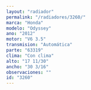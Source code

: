 ```yaml
---
layout: "radiador"
permalink: "/radiadores/3260/"
marca: "Honda"
modelo: "Odyssey"
ano: "2012"
motor: "V6 3.5"
transmision: "Automática"
parte: "63319"
clima: "Con clima"
alto: "17 11/30"
ancho: "30 3/16"
observaciones: ""
id: "3260"
---
```


